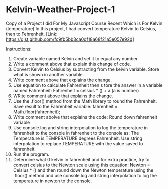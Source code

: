 # Kelvin-Weather-Project-1
Copy of a Project I did For My Javascript Course Recent Which is For Kelvin (temperature)
In this project, I had convert temperature Kelvin to Celsius, then to Fehrenheit.
[Link: https://gist.github.com/fc9fb5bb3ca0df18a68f21a5e057e92d]

Instructions:
1. Create variable named Kelvin and set it to equal any number.
2. Write a comment above that explain this change of code.
3. Convert Kelvin to Celsius by subtracting from the kelvin variable. Store what is shown in another variable.
4. Write comment above that explains the change.
5. Use equation to calculate Fahrenheit then s tore the answer in a variable named Fahrenheit: Fahrenheit = celsius * () + a (a is number)
6. WRite comment above that explains the change.
7. Use the .floor() method from the Math library to round the Fahrenheit. Save result to the Fahrenheit variable: fahrenheit = Math.floor(fahrenheit);
8. Write comment abolve that explains the code: Round down fahrenheit variable
9. Use console.log and string interpolation to log the temperature in fahrenheit to the console in fahrenheit to the console as: The Temperature is TEMPERATURE degrees Fahrenheit. Use string interpolation to replace TEMPERATURE with the value saved to fahrenheit.
10. Run the program.
11. Determine what 0 kelvin in fahrenheit and for extra practice, try to convert celsius to the Newton scale using this equation: Newton = Celsius * () and then round down the Newton temperature using the .floor() method and use console.log and string interpolation to log the temperature in newton to the console. 

